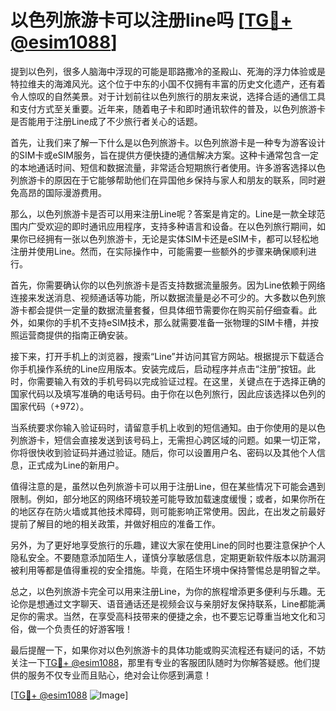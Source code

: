 # 以色列旅游卡可以注册line吗 [[TG💪+ @esim1088](https://t.me/s/esim1088)]

提到以色列，很多人脑海中浮现的可能是耶路撒冷的圣殿山、死海的浮力体验或是特拉维夫的海滩风光。这个位于中东的小国不仅拥有丰富的历史文化遗产，还有着令人惊叹的自然美景。对于计划前往以色列旅行的朋友来说，选择合适的通信工具和支付方式至关重要。近年来，随着电子卡和即时通讯软件的普及，以色列旅游卡是否能用于注册Line成了不少旅行者关心的话题。

首先，让我们来了解一下什么是以色列旅游卡。以色列旅游卡是一种专为游客设计的SIM卡或eSIM服务，旨在提供方便快捷的通信解决方案。这种卡通常包含一定的本地通话时间、短信和数据流量，非常适合短期旅行者使用。许多游客选择以色列旅游卡的原因在于它能够帮助他们在异国他乡保持与家人和朋友的联系，同时避免高昂的国际漫游费用。

那么，以色列旅游卡是否可以用来注册Line呢？答案是肯定的。Line是一款全球范围内广受欢迎的即时通讯应用程序，支持多种语言和设备。在以色列旅行期间，如果你已经拥有一张以色列旅游卡，无论是实体SIM卡还是eSIM卡，都可以轻松地注册并使用Line。然而，在实际操作中，可能需要一些额外的步骤来确保顺利进行。

首先，你需要确认你的以色列旅游卡是否支持数据流量服务。因为Line依赖于网络连接来发送消息、视频通话等功能，所以数据流量是必不可少的。大多数以色列旅游卡都会提供一定量的数据流量套餐，但具体细节需要你在购买前仔细查看。此外，如果你的手机不支持eSIM技术，那么就需要准备一张物理的SIM卡槽，并按照运营商提供的指南正确安装。

接下来，打开手机上的浏览器，搜索“Line”并访问其官方网站。根据提示下载适合你手机操作系统的Line应用版本。安装完成后，启动程序并点击“注册”按钮。此时，你需要输入有效的手机号码以完成验证过程。在这里，关键点在于选择正确的国家代码以及填写准确的电话号码。由于你在以色列旅行，因此应该选择以色列的国家代码（+972）。

当系统要求你输入验证码时，请留意手机上收到的短信通知。由于你使用的是以色列旅游卡，短信会直接发送到该号码上，无需担心跨区域的问题。如果一切正常，你将很快收到验证码并通过验证。随后，你可以设置用户名、密码以及其他个人信息，正式成为Line的新用户。

值得注意的是，虽然以色列旅游卡可以用于注册Line，但在某些情况下可能会遇到限制。例如，部分地区的网络环境较差可能导致加载速度缓慢；或者，如果你所在的地区存在防火墙或其他技术障碍，则可能影响正常使用。因此，在出发之前最好提前了解目的地的相关政策，并做好相应的准备工作。

另外，为了更好地享受旅行的乐趣，建议大家在使用Line的同时也要注意保护个人隐私安全。不要随意添加陌生人，谨慎分享敏感信息，定期更新软件版本以防漏洞被利用等都是值得重视的安全措施。毕竟，在陌生环境中保持警惕总是明智之举。

总之，以色列旅游卡完全可以用来注册Line，为你的旅程增添更多便利与乐趣。无论你是想通过文字聊天、语音通话还是视频会议与亲朋好友保持联系，Line都能满足你的需求。当然，在享受高科技带来的便捷之余，也不要忘记尊重当地文化和习俗，做一个负责任的好游客哦！

最后提醒一下，如果你对以色列旅游卡的具体功能或购买流程还有疑问的话，不妨关注一下[TG💪+ @esim1088](https://t.me/s/esim1088)，那里有专业的客服团队随时为你解答疑惑。他们提供的服务不仅专业而且贴心，绝对会让你感到满意！

[[TG💪+ @esim1088](https://t.me/s/esim1088) ![Image](https://i.postimg.cc/4NQfJmqS/Snipaste-2025-05-13-00-14-12.png)]